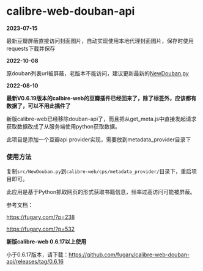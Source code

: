 # calibre-web-douban-api

**2023-07-15**

最新豆瓣屏蔽直接访问封面图片，自动实现使用本地代理封面图片，保存时使用requests下载并保存

**2022-10-08**

原douban列表url被屏蔽，老版本不能访问，建议更新最新的[NewDouban.py](https://github.com/fugary/calibre-web-douban-api/releases/latest/download/NewDouban.py)

**2022-08-10**

**最新V0.6.19版本的calbire-web的豆瓣插件已经回来了，除了标签外，应该都有数据了，可以不用此插件了**

新版calibre-web已经移除douban-api了，而且把从get_meta.js中直接发起请求获取数据改成了从服务端使用python获取数据。

此项目是添加一个豆瓣api provider实现，需要放到metadata_provider目录下

### 使用方法

复制`src/NewDouban.py`到`calibre-web/cps/metadata_provider/`目录下，重启项目即可。

此应用是基于Python抓取网页的形式获取书籍信息，频率过高访问可能被屏蔽。

参考文档：

https://fugary.com/?p=238

https://fugary.com/?p=532

**新版calibre-web 0.6.17以上使用**

小于0.6.17版本，请下载：https://github.com/fugary/calibre-web-douban-api/releases/tag/0.6.16



